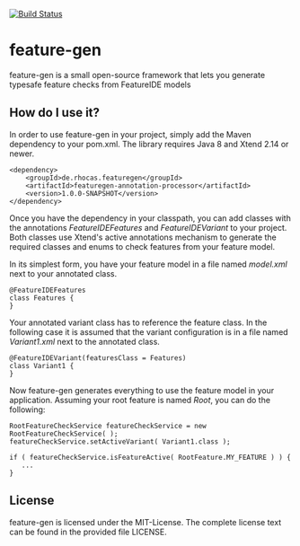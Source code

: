 [![Build Status](https://travis-ci.org/nils-christian/feature-gen.svg?branch=master)](https://travis-ci.org/nils-christian/feature-gen)

# feature-gen
feature-gen is a small open-source framework that lets you generate typesafe feature checks from FeatureIDE models

## How do I use it?
In order to use feature-gen in your project, simply add the Maven dependency to your pom.xml. The library requires Java 8 and Xtend 2.14 or newer.

	<dependency>
		<groupId>de.rhocas.featuregen</groupId>
		<artifactId>featuregen-annotation-processor</artifactId>
		<version>1.0.0-SNAPSHOT</version>
	</dependency>
  
Once you have the dependency in your classpath, you can add classes with the annotations *FeatureIDEFeatures* and *FeatureIDEVariant* to your project. Both classes use Xtend's active annotations mechanism to generate the required classes and enums to check features from your feature model.

In its simplest form, you have your feature model in a file named *model.xml* next to your annotated class.

	@FeatureIDEFeatures
	class Features {   
	}
	
Your annotated variant class has to reference the feature class. In the following case it is assumed that the variant configuration is in a file named *Variant1.xml* next to the annotated class.

	@FeatureIDEVariant(featuresClass = Features)
	class Variant1 { 
	}
	
Now feature-gen generates everything to use the feature model in your application. Assuming your root feature is named *Root*, you can do the following:

	RootFeatureCheckService featureCheckService = new RootFeatureCheckService( );
	featureCheckService.setActiveVariant( Variant1.class );

	if ( featureCheckService.isFeatureActive( RootFeature.MY_FEATURE ) ) {
	   ...
	}

## License

feature-gen is licensed under the MIT-License. The complete license text can be found in the provided file LICENSE.
